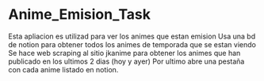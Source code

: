 # Anime_Emision_Task
Esta apliacion es utilizad para ver los animes que estan emision
Usa una bd de notion para obtener todos los animes de temporada que se estan viendo
Se hace web scraping al sitio jkanime para obtener los animes que han publicado en los ultimos 2 dias (hoy y ayer)
Por ultimo abre una pestaña con cada anime listado en notion.
